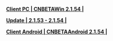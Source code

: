 **[Client PC | CNBETAWin 2.1.54 |  ](https://autopatchcn.bhsr.com/client/beta/20240412115254_dlNGzfMHUtyJ8y9B/StarRail_2.1.54.zip)**

**[Update | 2.1.53 - 2.1.54 | ](https://autopatchcn.bhsr.com/client/hkrpg_cn/game_2.1.53_2.1.54_hdiff_VvBMjDUPRCQqsnio.zip)** 

**[Client Android | CNBETAAndroid 2.1.54 | ](https://autopatchcn.bhsr.com/client/beta/20240412115003_CchalvPEYvkzyC32/StarRail_2.1.54.apk)**
